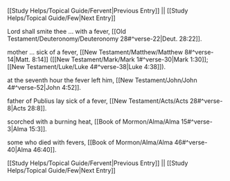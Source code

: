 [[Study Helps/Topical Guide/Fervent|Previous Entry]]  ||  [[Study Helps/Topical Guide/Few|Next Entry]]

 Lord shall smite thee ... with a fever, [[Old Testament/Deuteronomy/Deuteronomy 28#^verse-22|Deut. 28:22]].

 mother ... sick of a fever, [[New Testament/Matthew/Matthew 8#^verse-14|Matt. 8:14]] ([[New Testament/Mark/Mark 1#^verse-30|Mark 1:30]]; [[New Testament/Luke/Luke 4#^verse-38|Luke 4:38]]).

 at the seventh hour the fever left him, [[New Testament/John/John 4#^verse-52|John 4:52]].

 father of Publius lay sick of a fever, [[New Testament/Acts/Acts 28#^verse-8|Acts 28:8]].

 scorched with a burning heat, [[Book of Mormon/Alma/Alma 15#^verse-3|Alma 15:3]].

 some who died with fevers, [[Book of Mormon/Alma/Alma 46#^verse-40|Alma 46:40]].

[[Study Helps/Topical Guide/Fervent|Previous Entry]]  ||  [[Study Helps/Topical Guide/Few|Next Entry]]
